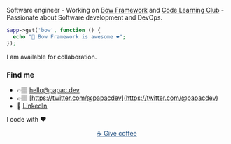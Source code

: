 Software engineer - 
Working on [Bow Framework](https://bowphp.com) and [Code Learning Club](https://codelearningclub.com) - 
Passionate about Software development and DevOps.

```php
$app->get('bow', function () {
  echo "📇 Bow Framework is awesome ❤️";
});
```

I am available for collaboration.
### Find me

- 👉🏽 <a href="mailto:hello@papac.dev">hello@papac.dev</a>
- 👉🏽 [https://twitter.com/@papacdev](https://twitter.com/@papacdev)
- 💼 [LinkedIn](https://www.linkedin.com/in/franck-dakia)

I code with ❤️

<p align="center"><a href="https://www.buymeacoffee.com/iOLqZ3h" style="color: #144579">☕️ Give coffee</a></p>

